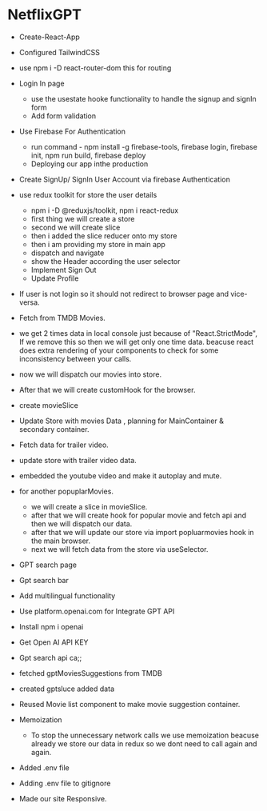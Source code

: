 # NetflixGPT

- Create-React-App
- Configured TailwindCSS
- use npm i -D react-router-dom this for routing
- Login In page
  - use the usestate hooke functionality to handle the signup and signIn form
  - Add form validation
- Use Firebase For Authentication
  - run command - npm install -g firebase-tools, firebase login, firebase init, npm run build, firebase deploy
  - Deploying our app inthe production
- Create SignUp/ SignIn User Account via firebase Authentication
- use redux toolkit for store the user details
  - npm i -D @reduxjs/toolkit, npm i react-redux
  - first thing we will create a store
  - second we will create slice
  - then i added the slice reducer onto my store
  - then i am providing my store in main app
  - dispatch and navigate
  - show the Header according the user selector
  - Implement Sign Out
  - Update Profile
- If user is not login so it should not redirect to browser page and vice-versa.
- Fetch from TMDB Movies.
- we get 2 times data in local console just because of "React.StrictMode", If we remove this so then we will get only one time data.
  beacuse react does extra rendering of your components to check for some inconsistency between your calls.
- now we will dispatch our movies into store.
- After that we will create customHook for the browser.
- create movieSlice
- Update Store with movies Data , planning for MainContainer & secondary container.
- Fetch data for trailer video.
- update store with trailer video data.
- embedded the youtube video and make it autoplay and mute.

- for another popuplarMovies.
  - we will create a slice in movieSlice.
  - after that we will create hook for popular movie and fetch api and then we will dispatch our data.
  - after that we will update our store via import popluarmovies hook in the main browser.
  - next we will fetch data from the store via useSelector.
- GPT search page
- Gpt search bar
- Add multilingual functionality
- Use platform.openai.com for Integrate GPT API
- Install npm i openai
- Get Open AI API KEY
- Gpt search api ca;;
- fetched gptMoviesSuggestions from TMDB
- created gptsluce added data
- Reused Movie list component to make movie suggestion container.
- Memoization
  - To stop the unnecessary network calls we use memoization beacuse already we store our data in redux so we dont need to call again and again.
- Added .env file
- Adding .env file to gitignore
- Made our site Responsive.
